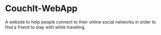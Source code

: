 CouchIt-WebApp
==============

A website to help people connect to their online social networks in order to find a friend to stay with while traveling.
